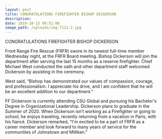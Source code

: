 ```yaml
---
layout: post
title: CONGRATULATIONS FIREFIGHTER BISHOP DICKERSON
description:
date: 2019-10-15 09:51:00
image_path: /uploads/img-7111-2.jpg
---
```


CONGRATULATIONS FIREFIGHTER BISHOP DICKERSON&nbsp;

Front Range Fire Rescue (FRFR) swore in its newest full-time member Wednesday night, at the FRFR Board meeting. Bishop Dickerson will join the department after serving the last 15 months as a reserve firefighter. Chief Michael West conducted the oath and other department staff welcomed Dickerson by assisting in the ceremony.

West said, “Bishop has demonstrated our values of compassion, courage, and professionalism. I appreciate his drive, and I am confident that he will be an excellent addition to our department.”

FF Dickerson is currently attending CSU Global and pursuing his Bachelor's Degree in Organizational Leadership. Dickerson plans to graduate in the Summer of 2020. When Dickerson isn’t working as a Firefighter or going to school, he enjoys traveling, recently returning from a vacation in Paris, with his fianc&eacute;. Dickerson remarked, “I'm excited to be a part of FRFR as a career member and look forward to many years of service for the communities of Johnstown and Milliken.”